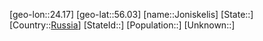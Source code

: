 ﻿---
location: [56.03,24.17]
type: City
tags:
- geo/City


SpocWebEntityId: 31214
isDeleted: false
confidential: public

---
[geo-lon::24.17]
[geo-lat::56.03]
[name::Joniskelis]
[State::]
[Country::[Russia](geo/Continent/Europe/Russia.md)]
[StateId::]
[Population::]
[Unknown::]

